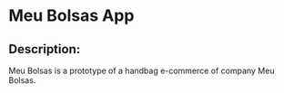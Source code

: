 Meu Bolsas App
=================================


Description:
--------------

Meu Bolsas is a prototype of a handbag e-commerce
of company Meu Bolsas.
